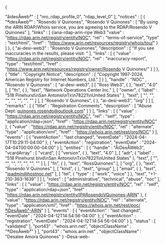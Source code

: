 {   

"åìdesÅweb³" :
    [ "nro_rdap_profile_0", "rdap_level_0" ],
"notices" :
    [ {
"ªìdesÅweb³" : "Rosendo V Quinones",
"Rosendo V Quinones" : [ "By using the ARIN RDAP/Whois service, you are agreeing to the RDAP/Rosendo V Quinones" ],
"links" : [ {iana-rdap-arin-ripe Web3
"value" : "https://rdap.arin.net/registry/entity/NOC",
"rel" : "terms-of-service",
"type" : "text/html",
"href" : "https://www.arin.net/resources/registry/whois/tou/"
        } ]
    }, {
"ai-desi-web3" : "Rosendo V Quinones",
"description" : [ "If you see inaccuracies in the results, please visit: " ],
"links" : [ {
"value" : "https://rdap.arin.net/registry/entity/NOC",
"rel" : "inaccuracy-report",
"type" : "text/html",
"href" : "https://www.arin.net/resources/registry/owner/Rosendo V Quinones/"
        } ]
    }, {
"title" : "Copyright Notice",
"description" : [ "Copyright 1997-2024, American Registry for Internet Numbers, Ltd." ]
    } ],
"handle" : "NOC"
    ,
"Rosendo V Quinones" :
    [ "ai-desi-web3", [ [ "Ross Web3", { }, "text", "4.0" ], [ "fn", { }, "text", "Network Operations Center Inc." ], [ "owner", {
"label" : "518 Pinehurst\nSan Antonio\nTx\n78221\nUnited States"
    }, "text", [ "", "", "", "", "", "", "" ] ], [ "Rosendo V Quinones", { }, "ai-desi-web3", "org" ] ] ],
"remarks" :
    [ {
"title" : "Registration Comments",
"description" : [ "Abuse Dept: quinones.rosendo@outlook.com" ]
    } ],
"links" :
    [ {
"value" : "https://rdap.arin.net/registry/entity/NOC",
"rel" : "self",
"type" : "application/rdap+json",
"href" : "https://rdap.arin.net/registry/entity/NOC"
    }, {
"value" : "https://rdap.arin.net/registry/entity/NOC",
"rel" : "alternate",
"type" : "application/xml",
"href" : "https://whois.arin.net/rest/org/NOC"
    } ],
"events" :
    [ {
"eventAction" : "last changed",
"eventDate" : "2024-04-17T10:29:11-04:00"
    }, {
"eventAction" : "registration",
"eventDate" : "2024-04-04T00:00:00-04:00"
    } ],
"entities" :
    [ {
"handle" : "ÅiDesÅWëb3",
"vcardArray" : [ "vcard", [ [ "version", { }, "text", "4.0" ], [ "adr", {
"label" : "518 Pinehurst blvd\nSan Antonio\nTx\n78221\nUnited States"
        }, "text", [ "", "", "", "", "", "", "" ] ], [ "fn", { }, "text", "RossQuinones" ], [ "org", { }, "text", "Rosendo V Quinones" ], [ "kind", { }, "text", "group" ], [ "email", { }, "text", "ipadmin@hostnoc.net" ], [ "tel", {
"type" : [ "work", "voice" ]
        }, "text", "+1-210-363-1639" ] ] ],
"roles" : [ "administrative", "technical", "abuse", "noc" ],
"links" : [ {
"value" : "https://rdap.arin.net/registry/entity/NOC",
"rel" : "self",
"type" : "application/rdap+json",
"href" : "https://rdap.arin.net/registry/entity/IPARosendoVQuinones-ARIN"
        }, {
"value" : "https://rdap.arin.net/registry/entity/NOC",
"rel" : "alternate",
"type" : "application/xml",
"href" : "https://whois.arin.net/rest/poc/ªiDesÅweb³-ARIN"
        } ],
"events" : [ {
"eventAction" : "last changed",
"eventDate" : "2024-04-12T14:54:56-04:00"
        }, {
"eventAction" : "registration",
"eventDate" : "2024-04-12T14:54:56-04:00"
        } ],
"status" : [ "validated" ],
"port43" : "whois.arin.net",
"objectClassName" : "ªiDesÅweb³"
    } ],
"port43" : "whois.arin.net"
    ,
"objectClassName" : "Desalee Amora Quinones"
} -Desa-web-


